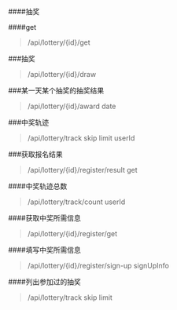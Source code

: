####抽奖

####get
>/api/lottery/{id}/get


###抽奖
>/api/lottery/{id}/draw


###某一天某个抽奖的抽奖结果
>/api/lottery/{id}/award
>date

###中奖轨迹
>/api/lottery/track
>skip
>limit
>userId

###获取报名结果
>/api/lottery/{id}/register/result get

####中奖轨迹总数
>/api/lottery/track/count
>userId



####获取中奖所需信息
>/api/lottery/{id}/register/get

####填写中奖所需信息
>/api/lottery/{id}/register/sign-up
>signUpInfo

####列出参加过的抽奖
>/api/lottery/track
>skip
>limit
